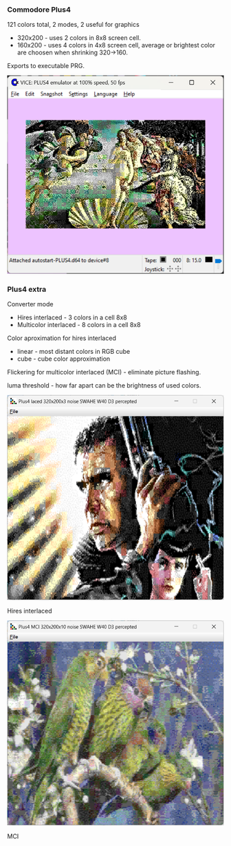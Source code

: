 ### Commodore Plus4

121 colors total, 2 modes, 2 useful for graphics

* 320x200 - uses 2 colors in 8x8 screen cell.
* 160x200 - uses 4 colors in 4x8 screen cell, average or brightest color are choosen when shrinking 320->160.

Exports to executable PRG.

![Hires](venusPlus4.png)

### Plus4 extra

Converter mode

* Hires interlaced - 3 colors in a cell 8x8
* Multicolor interlaced - 8 colors in a cell 8x8

Color aproximation for hires interlaced

* linear - most distant colors in RGB cube
* cube - cube color approximation

Flickering for multicolor interlaced (MCI) - eliminate picture flashing.

luma threshold - how far apart can be the brightness of used colors.

![Plus4Extra](plus4Extra.png)

Hires interlaced

![Plus4ExtraMCI](plus4ExtraMCI.png)

MCI
